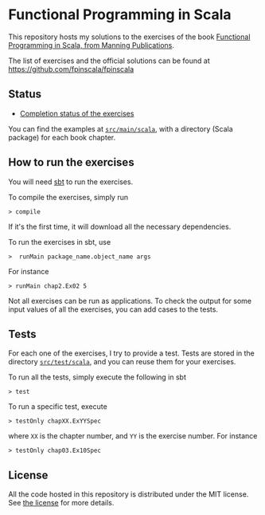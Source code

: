 # Functional Programming in Scala

This repository hosts my solutions to the exercises of the book
[Functional Programming in Scala, from Manning Publications](http://www.manning.com/bjarnason/).

The list of exercises and the official solutions can be found at https://github.com/fpinscala/fpinscala

## Status

* [Completion status of the exercises](https://github.com/iht/fpinscala/blob/master/doc/status.md)

You can find the examples at
[`src/main/scala`](https://github.com/iht/fpinscala/tree/master/src/main/scala/),
with a directory (Scala package) for each book chapter.


## How to run the exercises

You will need [sbt](http://www.scala-sbt.org/) to run the exercises.

To compile the exercises, simply run

```
> compile
```

If it's the first time, it will download all the necessary dependencies.

To run the exercises in sbt, use
```
>  runMain package_name.object_name args
```

For instance
```
> runMain chap2.Ex02 5
```

Not all exercises can be run as applications. To check the output for
some input values of all the exercises, you can add cases to the tests.

## Tests

For each one of the exercises, I try to provide a test. Tests are
stored in the directory [`src/test/scala`](https://github.com/iht/fpinscala/tree/master/src/test/scala/), and you can reuse them for
your exercises.

To run all the tests, simply execute the following in sbt
```
> test
```

To run a specific test, execute
```
> testOnly chapXX.ExYYSpec
```
where `XX` is the chapter number, and `YY` is the exercise number. For
instance
```
> testOnly chap03.Ex10Spec
```

## License

All the code hosted in this repository is distributed under the MIT
license. See [the
license](https://github.com/iht/fpinscala/blob/master/LICENSE) for
more details.
